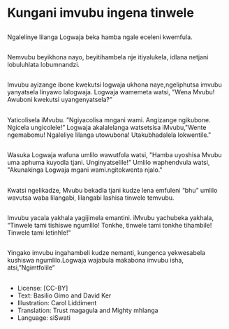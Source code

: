 # Kungani imvubu ingena tinwele

##
Ngalelinye lilanga Logwaja beka
hamba ngale eceleni kwemfula.


##
Nemvubu beyikhona nayo,
beyitihambela nje itiyalukela,
idlana netjani lobuluhlata
lobumnandzi.


##
Imvubu ayizange ibone
kwekutsi logwaja ukhona
naye,ngeliphutsa imvubu
yanyatsela linyawo lalogwaja.
Logwaja wamemeta watsi,
"Wena Mvubu! Awuboni
kwekutsi uyangenyatsela?”


##
Yaticolisela iMvubu.
”Ngiyacolisa mngani wami.
Angizange ngikubone. Ngicela
ungicolele!”
Logwaja akalalelanga
watsetsisa iMvubu,"Wente
ngemabomu! Ngaleliye lilanga
utowubona! Utakubhadalela
lokwentile."


##
Wasuka Logwaja wafuna umlilo wawutfola watsi, "Hamba uyoshisa Mvubu uma
aphuma kuyodla tjani. Unginyatselile!” Umlilo waphendvula watsi, "Akunakinga
Logwaja mgani wami.ngitokwenta njalo."

##
Kwatsi ngelikadze, Mvubu
bekadla tjani kudze lena
emfuleni “bhu” umlilo wavutsa
waba lilangabi, lilangabi lashisa
tinwele temvubu.


##
Imvubu yacala yakhala
yagijimela emantini.
iMvubu yachubeka yakhala,
“Tinwele tami tishiswe
ngumlilo! Tonkhe, tinwele tami
tonkhe tihambile! Tinwele tami
letinhle!"


##
Yingako imvubu ingahambeli kudze nemanti, kungenca yekwesabela kushiswa
ngumlilo.Logwaja wajabula makabona imvubu isha, atsi,”Ngimtfolile”


##
* License: [CC-BY]
* Text: Basilio Gimo and David Ker
* Illustration: Carol Liddiment
* Translation: Trust magagula and Mighty mhlanga
* Language: siSwati

